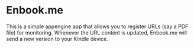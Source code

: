 Enbook.me
==============

This is a simple appengine app that allows you to register URLs (say a PDF file) for monitoring.  Whenever the URL content is updated, Enbook.me will send a new version to your Kindle device.
